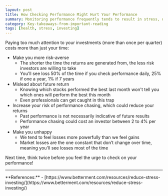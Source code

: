 ```yaml
---
layout: post
title: How Checking Performance Might Hurt Your Performance
summary: Monitoring performance frequently tends to result in stress, unhappiness, and can even end up reducing your returns.
category: Key-takeaways-from-important-reading
tags: [health, stress, investing]
---
```


Paying too much attention to your investments (more than once per quarter) costs more than just your time:
- Make you more risk-averse
  - The shorter the time the returns are generated from, the less risk investors are willing to take
  - You'll see loss 50% of the time if you check performance daily, 25% if one a year, 1% if 7 years
- Mislead about future return
  - Knowing which stocks performed the best last month won't tell you which ones will perform the best this month
  - Even professionals can get caught in this trap
- Increase your risk of performance chasing, which could reduce your returns
  - Past performance is not necessarily indicative of future results
  - Performance chasing could cost an investor between 2 to 4% per year
- Make you unhappy
  - We tend to feel losses more powerfully than we feel gains
  - Market losses are the one constant that don’t change over time, meaning you'll see losses most of the time

Next time, think twice before you feel the urge to check on your performance!

<hr>
**References:**
- [https://www.betterment.com/resources/reduce-stress-investing/](https://www.betterment.com/resources/reduce-stress-investing/)
